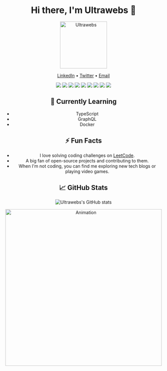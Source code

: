 <h1 align="center">Hi there, I'm Ultrawebs 👋</h1>

<p align="center">
  <img src="https://user-images.githubusercontent.com/your-profile-picture.png" width="150" height="150" alt="Ultrawebs" />
</p>

<p align="center">
  <a href="https://www.linkedin.com/in/your-profile/">LinkedIn</a> •
  <a href="https://twitter.com/YourTwitterHandle">Twitter</a> •
  <a href="mailto:your-email@example.com">Email</a>
</p>

<p align="center">
  <img src="https://img.shields.io/badge/-HTML5-E34F26?style=flat-square&logo=html5&logoColor=white" />
  <img src="https://img.shields.io/badge/-CSS3-1572B6?style=flat-square&logo=css3" />
  <img src="https://img.shields.io/badge/-JavaScript-F7DF1E?style=flat-square&logo=javascript&logoColor=black" />
  <img src="https://img.shields.io/badge/-React-61DAFB?style=flat-square&logo=react&logoColor=black" />
  <img src="https://img.shields.io/badge/-Node.js-339933?style=flat-square&logo=node.js&logoColor=white" />
  <img src="https://img.shields.io/badge/-Express.js-000000?style=flat-square&logo=express&logoColor=white" />
  <img src="https://img.shields.io/badge/-MongoDB-47A248?style=flat-square&logo=mongodb&logoColor=white" />
  <img src="https://img.shields.io/badge/-Git-F05032?style=flat-square&logo=git&logoColor=white" />
  <img src="https://img.shields.io/badge/-GitHub-181717?style=flat-square&logo=github" />
</p>

<h2 align="center">🌱 Currently Learning</h2>
<ul align="center">
  <li>TypeScript</li>
  <li>GraphQL</li>
  <li>Docker</li>
</ul>

<h2 align="center">⚡ Fun Facts</h2>
<ul align="center">
  <li>I love solving coding challenges on <a href="https://leetcode.com/">LeetCode</a>.</li>
  <li>A big fan of open-source projects and contributing to them.</li>
  <li>When I'm not coding, you can find me exploring new tech blogs or playing video games.</li>
</ul>

<h2 align="center">📈 GitHub Stats</h2>
<p align="center">
  <img src="https://github-readme-stats.vercel.app/api?username=Ultrawebs&show_icons=true&theme=radical" alt="Ultrawebs's GitHub stats" />
</p>

<!-- Add animation -->
<p align="center">
  <img src="https://github.com/Ultrawebs/Ultrawebs/raw/master/animation.gif" alt="Animation" width="500" />
</p>
